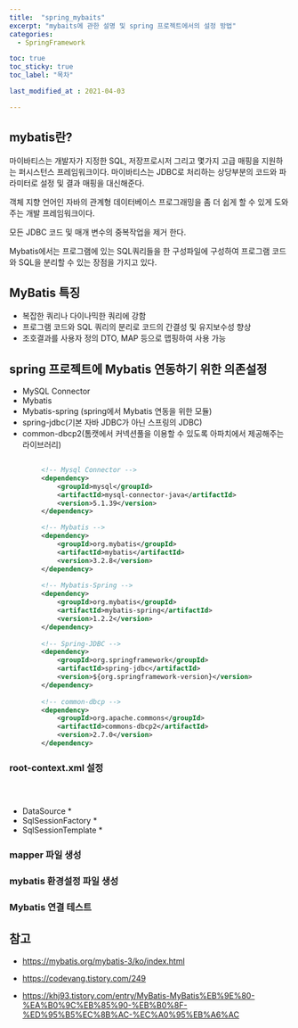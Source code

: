 ```yaml
---
title:  "spring_mybaits"
excerpt: "mybaits에 관한 설명 및 spring 프로젝트에서의 설정 방법"
categories:
  - SpringFramework

toc: true
toc_sticky: true
toc_label: "목차"

last_modified_at : 2021-04-03

---
```


## mybatis란?
마이바티스는 개발자가 지정한 SQL, 저장프로시저 그리고 몇가지 고급 매핑을 지원하는 퍼시스턴스 프레임워크이다. 마이바티스는 JDBC로 처리하는 상당부분의 코드와 파라미터로 설정 및 결과 매핑을 대신해준다.

객체 지향 언어인 자바의 관계형 데이터베이스 프로그래밍을 좀 더 쉽게 할 수 있게 도와주는 개발 프레임워크이다.

모든 JDBC 코드 및 매개 변수의 중복작업을 제거 한다.

Mybatis에서는 프로그램에 있는 SQL쿼리들을 한 구성파일에 구성하여 프로그램 코드와 SQL을 분리할 수 있는 장점을 가지고 있다.

## MyBatis 특징

* 복잡한 쿼리나 다이나믹한 쿼리에 강함
* 프로그램 코드와 SQL 쿼리의 분리로 코드의 간결성 및 유지보수성 향상
* 조호결과를 사용자 정의 DTO, MAP 등으로 맵핑하여 사용 가능

## spring 프로젝트에 Mybatis 연동하기 위한 의존설정
* MySQL Connector
* Mybatis
* Mybatis-spring (spring에서 Mybatis 연동을 위한 모듈)
* spring-jdbc(기본 자바 JDBC가 아닌 스프링의 JDBC)
* common-dbcp2(톰캣에서 커넥션풀을 이용할 수 있도록 아파치에서 제공해주는 라이브러리)

```xml
    
		<!-- Mysql Connector -->
		<dependency>
			<groupId>mysql</groupId>
			<artifactId>mysql-connector-java</artifactId>
			<version>5.1.39</version>
		</dependency>

		<!-- Mybatis -->
		<dependency>
			<groupId>org.mybatis</groupId>
			<artifactId>mybatis</artifactId>
			<version>3.2.8</version>
		</dependency>
		
		<!-- Mybatis-Spring -->
		<dependency>
			<groupId>org.mybatis</groupId>
			<artifactId>mybatis-spring</artifactId>
			<version>1.2.2</version>
		</dependency>
		
		<!-- Spring-JDBC -->
		<dependency>
			<groupId>org.springframework</groupId>
			<artifactId>spring-jdbc</artifactId>
			<version>${org.springframework-version}</version>
		</dependency>
		
		<!-- common-dbcp -->
		<dependency>
			<groupId>org.apache.commons</groupId>
			<artifactId>commons-dbcp2</artifactId>
			<version>2.7.0</version>
		</dependency>

```

### root-context.xml 설정


```xml




```

* DataSource
    *
* SqlSessionFactory
    *
* SqlSessionTemplate
    *


### mapper 파일 생성


### mybatis 환경설정 파일 생성


###

### Mybatis 연결 테스트




## 참고
* https://mybatis.org/mybatis-3/ko/index.html

* https://codevang.tistory.com/249

* https://khj93.tistory.com/entry/MyBatis-MyBatis%EB%9E%80-%EA%B0%9C%EB%85%90-%EB%B0%8F-%ED%95%B5%EC%8B%AC-%EC%A0%95%EB%A6%AC